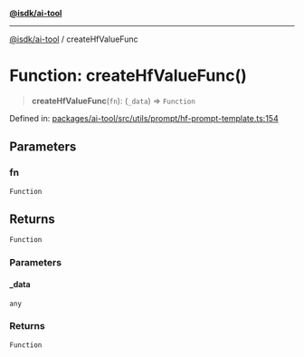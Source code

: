 [**@isdk/ai-tool**](../README.md)

***

[@isdk/ai-tool](../globals.md) / createHfValueFunc

# Function: createHfValueFunc()

> **createHfValueFunc**(`fn`): (`_data`) => `Function`

Defined in: [packages/ai-tool/src/utils/prompt/hf-prompt-template.ts:154](https://github.com/isdk/ai-tool.js/blob/c084189f913fb955b91b492de68bd07ce78f8c82/src/utils/prompt/hf-prompt-template.ts#L154)

## Parameters

### fn

`Function`

## Returns

`Function`

### Parameters

#### \_data

`any`

### Returns

`Function`

